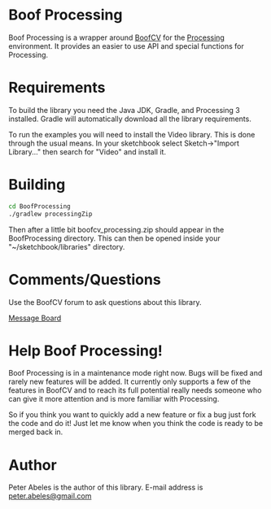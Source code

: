 # Boof Processing

Boof Processing is a wrapper around [BoofCV](http://boofcv.org) for the [Processing](https://processing.org/) environment.
It provides an  easier to use API and special functions for Processing.

# Requirements

To build the library you need the Java JDK, Gradle, and Processing 3 installed.  Gradle will automatically download all the library
requirements.

To run the examples you will need to install the Video library.  This is done through the usual means.  In your sketchbook
select Sketch->"Import Library..." then search for "Video" and install it.

# Building

```bash
cd BoofProcessing
./gradlew processingZip
```

Then after a little bit boofcv_processing.zip should appear in the BoofProcessing directory.  This can then be opened 
inside your "~/sketchbook/libraries" directory.

# Comments/Questions

Use the BoofCV forum to ask questions about this library.

[Message Board](http://groups.google.com/group/boofcv)

# Help Boof Processing!

Boof Processing is in a maintenance mode right now.  Bugs will be fixed and rarely new features will be added.  It
currently only supports a few of the features in BoofCV and to reach its full potential really needs someone who can
give it more attention and is more familiar with Processing.

So if you think you want to quickly add a new feature or fix a bug just fork the code and do it!  Just let me know
when you think the code is ready to be merged back in.

# Author

Peter Abeles is the author of this library.  E-mail address is peter.abeles@gmail.com
